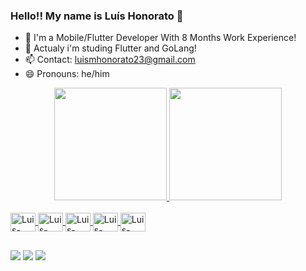 ### Hello!! My name is Luís Honorato 👋

- 🔭 I'm a Mobile/Flutter Developer With 8 Months Work Experience!
- 🌱 Actualy i'm studing Flutter and GoLang!
- 📫 Contact: luismhonorato23@gmail.com
- 😄 Pronouns: he/him

<div align="center">
  <a href="https://github.com/Luis-Honorato">
  <img height="180em" src="https://github-readme-stats.vercel.app/api?username=Luis-Honorato&show_icons=true&theme=dracula&include_all_commits=true&count_private=true"/>
  <img height="180em" src="https://github-readme-stats.vercel.app/api/top-langs/?username=Luis-Honorato&layout=compact&langs_count=7&theme=dracula"/>
</div>
<div style="display: inline_block"><br>
  <img align="center" alt="Luis-Dart" height="30" width="40" src="https://cdn.jsdelivr.net/gh/devicons/devicon/icons/dart/dart-plain.svg" />
  <img align="center" alt="Luis-Flutter" height="30" width="40" src="https://cdn.jsdelivr.net/gh/devicons/devicon/icons/flutter/flutter-original.svg" />
   <img align="center" alt="Luis-GoLang" height="30" width="40" src="https://cdn.jsdelivr.net/gh/devicons/devicon/icons/go/go-original.svg" />
  <img align="center" alt="Luis-Android" height="30" width="40" src="https://cdn.jsdelivr.net/gh/devicons/devicon/icons/go/go-original-wordmark.svg" />
  <img align="center" alt="Luis-IOS" height="30" width="40" src="https://cdn.jsdelivr.net/gh/devicons/devicon/icons/apple/apple-original.svg" />
 
  
</div>
  
  ##
  
  <div> 

  <a href="https://instagram.com/luis_honorato.dev" target="_blank"><img src="https://img.shields.io/badge/-Instagram-%23E4405F?style=for-the-badge&logo=instagram&logoColor=white" target="_blank"></a>
  <a href = "mailto:luismhonorato23@gmail.com"><img src="https://img.shields.io/badge/-Gmail-%23333?style=for-the-badge&logo=gmail&logoColor=white" target="_blank"></a>
  <a href="https://www.linkedin.com/in/Luis-Honorato/" target="_blank"><img src="https://img.shields.io/badge/-LinkedIn-%230077B5?style=for-the-badge&logo=linkedin&logoColor=white" target="_blank"></a> 
    
 
</div>
